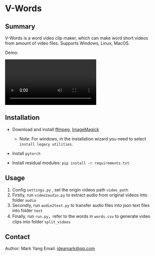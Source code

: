 # V-Words

## Summary

V-Words is a word video clip maker, which can make word short videos from amount of video files. Supports Windows, Linux, MacOS.

Demo:

<video controls>
  <source src="demo.mp4" type="video/mp4">
  Your browser does not support the video tag.
</video>

## Installation

* Download and install [ffmpeg](https://ffmpeg.org/download.html), [ImageMagick](https://imagemagick.org/script/download.php)

  * Note: For windows, in the installation wizard you need to select `install legacy utilities`.
* Install `pytorch`
* Install residual modules: `pip install -r requirements.txt`

## Usage

1. Config `settings.py` , set the origin videos path `video_path`
2. Firstly, run `video2audio.py` to extract audio from original videos into folder `audio`
3. Secondly, run `audio2text.py` to transfer audio files into json text files into folder `text`
4. Finally, run `run.py`，refer to the words in `words.csv` to generate video clips into folder  `split_videos`

## Contact

Author: Mark Yang
Email: ideamark@qq.com
